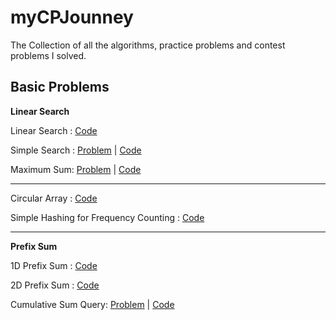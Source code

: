 # myCPJounney

The Collection of all the algorithms, practice problems and contest problems I solved.

## Basic Problems

**Linear Search**

Linear Search : [Code](./Practice/BasicProblem/LinearSearch/linear_search.cpp)

Simple Search : [Problem](https://www.hackerearth.com/practice/algorithms/searching/linear-search/practice-problems/algorithm/simple-search-4/) | [Code](./Practice/BasicProblem/LinearSearch/Simple_Search.cpp)

Maximum Sum: [Problem](https://www.hackerearth.com/practice/algorithms/searching/linear-search/practice-problems/algorithm/maximum-sum-4-f8d12458/) | [Code](./Practice/BasicProblem/LinearSearch/Maximum_Sum.cpp)

---

Circular Array : [Code](./Practice/BasicProblem/CircularArray/circular_array.cpp)

Simple Hashing for Frequency Counting : [Code](./Practice/BasicProblem/Hashing/hashing.cpp)

---

**Prefix Sum**

1D Prefix Sum : [Code](./Practice/BasicProblem/PrefixSum/1DPrefixSum.cpp)

2D Prefix Sum : [Code](./Practice/BasicProblem/PrefixSum/2DPrefixSum.cpp)

Cumulative Sum Query: [Problem](https://www.spoj.com/problems/CSUMQ/) | [Code](./Practice/BasicProblem/PrefixSum/CSUMQ.cpp)
